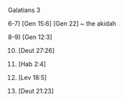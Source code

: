 Galatians 3


6-7) [Gen 15:6]
	[Gen 22] ~ the akidah

8-9) [Gen 12:3]

10) [Deut 27:26]

11) [Hab 2:4]

12) [Lev 18:5]

13) [Deut 21:23]
